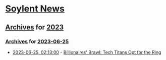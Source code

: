 # [Soylent News](../../../README.md)

## [Archives](../../index.md) for [2023](../index.md)

### [Archives](../../index.md) for [2023-06-25](index.md)

* [2023-06-25, 02:13:00](https://soylentnews.org/article.pl?sid=23/06/24/0254248&from=rss) - [Billionaires' Brawl: Tech Titans Opt for the Ring](https://soylentnews.org/article.pl?sid=23/06/24/0254248&from=rss)
